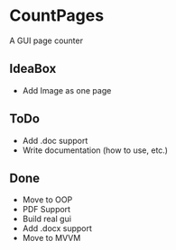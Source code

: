 # CountPages
A GUI page counter

## IdeaBox

* Add Image as one page

## ToDo

* Add .doc support
* Write documentation (how to use, etc.)

## Done

* Move to OOP
* PDF Support
* Build real gui
* Add .docx support
* Move to MVVM
